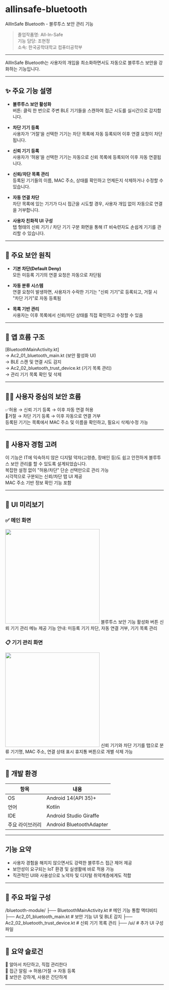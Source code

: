 # allinsafe-bluetooth

AllInSafe Bluetooth - 블루투스 보안 관리 기능

> 졸업작품명: All-In-Safe  
> 기능 담당: 조현정  
> 소속: 한국공학대학교 컴퓨터공학부

---

AllInSafe Bluetooth는 사용자의 개입을 최소화하면서도 자동으로 블루투스 보안을 강화하는 기능입니다.

---

## ✨ 주요 기능 설명

- **블루투스 보안 활성화**  
  버튼: 클릭 한 번으로 주변 BLE 기기들을 스캔하여 접근 시도를 실시간으로 감지합니다.

- **차단 기기 등록**  
  사용자가 ‘거절’을 선택한 기기는 차단 목록에 자동 등록되어 이후 연결 요청이 차단됩니다.

- **신뢰 기기 등록**  
  사용자가 ‘허용’을 선택한 기기는 자동으로 신뢰 목록에 등록되어 이후 자동 연결됩니다.

- **신뢰/차단 목록 관리**  
  등록된 기기들의 이름, MAC 주소, 상태를 확인하고 언제든지 삭제하거나 수정할 수 있습니다.

- **자동 연결 차단**  
  차단 목록에 있는 기기가 다시 접근을 시도할 경우, 사용자 개입 없이 자동으로 연결을 거부합니다.

- **사용자 친화적 UI 구성**  
  탭 형태의 신뢰 기기 / 차단 기기 구분 화면을 통해 IT 비숙련자도 손쉽게 기기를 관리할 수 있습니다.

---

## 🔐 주요 보안 원칙

- **기본 차단(Default Deny)**  
  모든 미등록 기기의 연결 요청은 자동으로 차단됨

- **자동 분류 시스템**  
  연결 요청이 발생하면, 사용자가 수락한 기기는 "신뢰 기기"로 등록되고, 거절 시 "차단 기기"로 자동 등록됨

- **목록 기반 관리**  
  사용자는 이후 목록에서 신뢰/차단 상태를 직접 확인하고 수정할 수 있음

---

## 🧭 앱 흐름 구조

[BluetoothMainActivity.kt]  
→ Ac2_01_bluetooth_main.kt (보안 활성화 UI)  
→ BLE 스캔 및 연결 시도 감지  
→ Ac2_02_bluetooth_trust_device.kt (기기 목록 관리)  
→ 관리 기기 목록 확인 및 삭제

---

## 🧏‍♂️ 사용자 중심의 보안 흐름

✅️허용 → 신뢰 기기 등록 → 이후 자동 연결 허용  
🚫거절 → 차단 기기 등록 → 이후 자동으로 연결 거부  
등록된 기기는 목록에서 MAC 주소 및 이름을 확인하고, 필요시 삭제/수정 가능

---

## 👥 사용자 경험 고려

이 기능은 IT에 익숙하지 않은 디지털 약자(고령층, 장애인 등)도 쉽고 안전하게 블루투스 보안 관리를 할 수 있도록 설계되었습니다.  
복잡한 설정 없이 "허용/차단" 단순 선택만으로 관리 가능  
시각적으로 구분되는 신뢰/차단 탭 UI 제공  
MAC 주소 기반 정보 확인 기능 포함

---

## 📱 UI 미리보기

### ✅ 메인 화면  
<img src="https://user-images.githubusercontent.com/00000000/main_ui.jpg" width="300"/>  
블루투스 보안 기능 활성화 버튼  
신뢰 기기 관리 메뉴 제공  
기능 안내: 미등록 기기 차단, 자동 연결 거부, 기기 목록 관리

### 📋 기기 관리 화면  
<img src="https://user-images.githubusercontent.com/00000000/device_list.jpg" width="300"/>  
신뢰 기기와 차단 기기를 탭으로 분류  
기기명, MAC 주소, 연결 상태 표시  
휴지통 버튼으로 개별 삭제 가능

---

## 🔧 개발 환경

| 항목 | 내용 |
|------|------|
| OS | Android 14(API 35)+ |
| 언어 | Kotlin |
| IDE | Android Studio Giraffe |
| 주요 라이브러리 | Android BluetoothAdapter |

---

## 기능 요약

- 사용자 경험을 해치지 않으면서도 강력한 블루투스 접근 제어 제공  
- 보안성이 요구되는 IoT 환경 및 실생활에 바로 적용 가능  
- 직관적인 UI와 사용성으로 노약자 및 디지털 취약계층에게도 적합

---

## 📁 주요 파일 구성

/bluetooth-module/ ├── BluetoothMainActivity.kt           # 메인 기능 통합 액티비티 ├── Ac2_01_bluetooth_main.kt           # 보안 기능 UI 및 BLE 감지 ├── Ac2_02_bluetooth_trust_device.kt   # 신뢰 기기 목록 관리 ├── /ui/                               # 추가 UI 구성 파일

---

## 📍 요약 슬로건

📍 알아서 차단하고, 직접 관리한다  
📍 접근 알림 → 허용/거절 → 자동 등록  
📍 보안은 강하게, 사용은 간단하게


---
